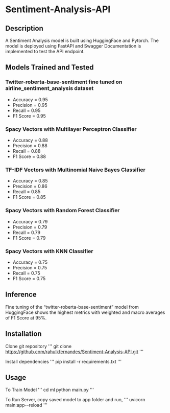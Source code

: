 # Sentiment-Analysis-API

## Description
A Sentiment Analysis model is built using HuggingFace and Pytorch. The model is deployed using FastAPI and Swagger Documentation is implemented to test the API endpoint. 

## Models Trained and Tested
### Twitter-roberta-base-sentiment fine tuned on airline_sentiment_analysis dataset
- Accuracy = 0.95
- Precision = 0.95
- Recall = 0.95
- F1 Score = 0.95
### Spacy Vectors with Multilayer Perceptron Classifier
- Accuracy = 0.88
- Precision = 0.88
- Recall = 0.88
- F1 Score = 0.88
### TF-IDF Vectors with Multinomial Naive Bayes Classifier
- Accuracy = 0.85
- Precision = 0.86
- Recall = 0.85
- F1 Score = 0.85
### Spacy Vectors with Random Forest Classifier
- Accuracy = 0.79
- Precision = 0.79
- Recall = 0.79
- F1 Score = 0.79
### Spacy Vectors with KNN Classifier
- Accuracy = 0.75
- Precision = 0.75
- Recall = 0.75
- F1 Score = 0.75

## Inference
Fine tuning of the “twitter-roberta-base-sentiment” model from HuggingFace shows the highest metrics with weighted and macro averages of F1 Score at 95%. 

## Installation
Clone git repository
'''
git clone https://github.com/rahulkfernandes/Sentiment-Analysis-API.git
'''

Install dependencies
'''
pip install -r requirements.txt
'''

## Usage 
To Train Model
'''
cd ml
python main.py
'''

To Run Server, copy saved model to app folder and run,
'''
uvicorn main:app--reload
'''